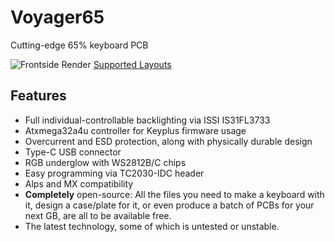 # Voyager65
Cutting-edge 65% keyboard PCB

![Frontside Render](https://raw.githubusercontent.com/ai03-2725/Voyager65/master/Renders/Back.png)
[Supported Layouts](http://www.keyboard-layout-editor.com/#/gists/98784f0271c0b4e29edec77185eb883a)

## Features
* Full individual-controllable backlighting via ISSI IS31FL3733
* Atxmega32a4u controller for Keyplus firmware usage
* Overcurrent and ESD protection, along with physically durable design
* Type-C USB connector
* RGB underglow with WS2812B/C chips
* Easy programming via TC2030-IDC header
* Alps and MX compatibility
* **Completely** open-source: All the files you need to make a keyboard with it, design a case/plate for it, or even produce a batch of PCBs for your next GB, are all to be available free.
* The latest technology, some of which is untested or unstable.